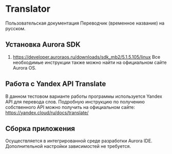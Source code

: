 # Translator 
Пользовательская документация Переводчик (временное название) на русском.

## Установка Aurora SDK
1. https://developer.auroraos.ru/downloads/sdk_mb2/5.1.5.105/linux
Все необходимые инструкции также можно найти на официальном сайте Aurora OS.

## Работа с Yandex API Translate
В данном тестовом варианте работы программы используется Yandex API для перевода слов. Подробную инструкцию по получению собственного API можно получить на официальном сайте: https://yandex.cloud/ru/docs/translate/

## Сборка приложения
Осуществляется в интегрированной среде разработки Aurora IDE. Дополнительной настройки зависимостей не требуется.
